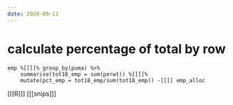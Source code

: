```yaml
---
date: 2020-09-11
---
```


# calculate percentage of total by row

	emp %[[[[% group_by(puma) %>% 
		summarise(tot18_emp = sum(perwt)) %[[[[% 
		mutate(pct_emp = tot18_emp/sum(tot18_emp)) -[[[[ emp_alloc


[[[R]]]
[[[snips]]]


